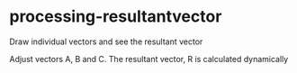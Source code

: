 # processing-resultantvector
Draw individual vectors and see the resultant vector

Adjust vectors A, B and C.  The resultant vector, R is calculated dynamically
